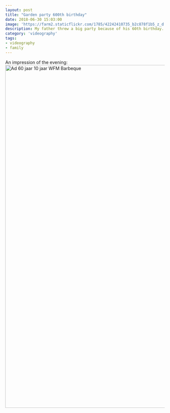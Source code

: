 ```yaml
---
layout: post
title: "Garden party 600th birthday"
date: 2018-06-30 15:03:00
image: 'https://farm2.staticflickr.com/1785/42242410735_b2c878f1b5_z_d.jpg'
description: My father threw a big party because of his 60th birthday.
category: 'videography'
tags:
- videography
- family
---
```


An impression of the evening:
<a data-flickr-embed="true"  href="https://www.flickr.com/photos/162779846@N06/29436526728/in/album-72157670735031078/" title="Ad 60 jaar 10 jaar WFM Barbeque"><img src="https://farm2.staticflickr.com/1763/29436526728_eed2665538_o.jpg" width="1920" height="1080" alt="Ad 60 jaar 10 jaar WFM Barbeque"></a><script async src="//embedr.flickr.com/assets/client-code.js" charset="utf-8"></script>